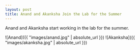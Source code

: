 ```yaml
---
layout: post
title: Anand and Akanksha Join the Lab for the Summer
---
```

Anand and Akanksha start working in the lab for the summer.

![Anand]({{ "images/anand.jpg" | absolute_url }})
![Akanksha]({{ "images/akanksha.jpg" | absolute_url }})